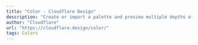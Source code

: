 ```yaml
---
title: "Color - Cloudflare Design"
description: "Create or import a palette and preview multiple depths of accessible combinations against a set of UI elements."
author: "Cloudflare"
url: "https://cloudflare.design/color/"
tags: Colors
---
```

